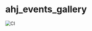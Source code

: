 # ahj_events_gallery

![CI](https://github.com/alexeyerpd/ahj_events_gallery/actions/workflows/web.yml/badge.svg)